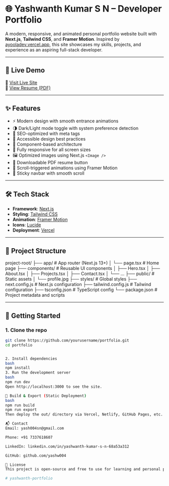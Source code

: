 # 🌐 Yashwanth Kumar S N – Developer Portfolio

A modern, responsive, and animated personal portfolio website built with **Next.js**, **Tailwind CSS**, and **Framer Motion**. Inspired by [ayooladev.vercel.app](https://ayooladev.vercel.app), this site showcases my skills, projects, and experience as an aspiring full-stack developer.

---

## 📸 Live Demo

🚀 [Visit Live Site](https://your-deployment-link.vercel.app)  
📄 [View Resume (PDF)](https://drive.google.com/file/d/1-cO8JoS1tpL0w62Kozjpgh8seu2x4AWo/view)

---

## ✨ Features

- ⚡ Modern design with smooth entrance animations
- 🌗 Dark/Light mode toggle with system preference detection
- 🎯 SEO-optimized with meta tags
- 🧠 Accessible design best practices
- 🧩 Component-based architecture
- 📱 Fully responsive for all screen sizes
- 🖼️ Optimized images using Next.js `<Image />`
- 💾 Downloadable PDF resume button
- 🔄 Scroll-triggered animations using Framer Motion
- 🧭 Sticky navbar with smooth scroll

---

## 🛠 Tech Stack

- **Framework**: [Next.js](https://nextjs.org/)
- **Styling**: [Tailwind CSS](https://tailwindcss.com/)
- **Animation**: [Framer Motion](https://www.framer.com/motion/)
- **Icons**: [Lucide](https://lucide.dev/)
- **Deployment**: [Vercel](https://vercel.com)

---

## 📁 Project Structure

project-root/
├── app/ # App router (Next.js 13+)
│ └── page.tsx # Home page
├── components/ # Reusable UI components
│ ├── Hero.tsx
│ ├── About.tsx
│ ├── Projects.tsx
│ ├── Contact.tsx
│ └── ...
├── public/ # Static assets
│ └── profile.jpg
├── styles/ # Global styles
├── next.config.js # Next.js configuration
├── tailwind.config.js # Tailwind configuration
├── tsconfig.json # TypeScript config
└── package.json # Project metadata and scripts


---

## 🚀 Getting Started

### 1. Clone the repo

```bash
git clone https://github.com/yourusername/portfolio.git
cd portfolio


2. Install dependencies
bash
npm install
3. Run the development server
bash
npm run dev
Open http://localhost:3000 to see the site.

🔧 Build & Export (Static Deployment)
bash
npm run build
npm run export
Then deploy the out/ directory via Vercel, Netlify, GitHub Pages, etc.

📬 Contact
Email: yash004sn@gmail.com

Phone: +91 7337618607

LinkedIn: linkedin.com/in/yashwanth-kumar-s-n-68a53a312

GitHub: github.com/yashw004

📄 License
This project is open-source and free to use for learning and personal portfolio inspiration.

#   y a s h w a n t h - p o r t f o l i o  
 